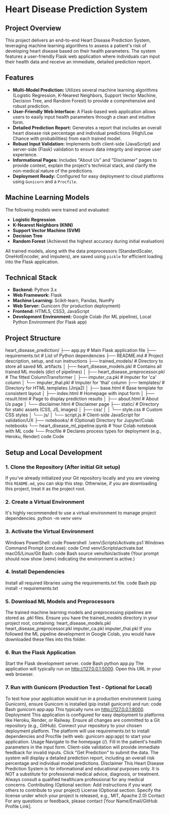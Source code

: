 # Heart Disease Prediction System

## Project Overview
This project delivers an end-to-end Heart Disease Prediction System, leveraging machine learning algorithms to assess a patient's risk of developing heart disease based on their health parameters. The system features a user-friendly Flask web application where individuals can input their health data and receive an immediate, detailed prediction report.

## Features
-   **Multi-Model Prediction:** Utilizes several machine learning algorithms (Logistic Regression, K-Nearest Neighbors, Support Vector Machine, Decision Tree, and Random Forest) to provide a comprehensive and robust prediction.
-   **User-Friendly Web Interface:** A Flask-based web application allows users to easily input health parameters through a clean and intuitive form.
-   **Detailed Prediction Report:** Generates a report that includes an overall heart disease risk percentage and individual predictions (High/Low Chance with probabilities) from each trained model.
-   **Robust Input Validation:** Implements both client-side (JavaScript) and server-side (Flask) validation to ensure data integrity and improve user experience.
-   **Informational Pages:** Includes "About Us" and "Disclaimer" pages to provide context, explain the project's technical stack, and clarify the non-medical nature of the predictions.
-   **Deployment Ready:** Configured for easy deployment to cloud platforms using `Gunicorn` and a `Procfile`.

## Machine Learning Models
The following models were trained and evaluated:
-   **Logistic Regression**
-   **K-Nearest Neighbors (KNN)**
-   **Support Vector Machine (SVM)**
-   **Decision Tree**
-   **Random Forest** (Achieved the highest accuracy during initial evaluation)

All trained models, along with the data preprocessors (StandardScaler, OneHotEncoder, and imputers), are saved using `pickle` for efficient loading into the Flask application.

## Technical Stack
-   **Backend:** Python 3.x
-   **Web Framework:** Flask
-   **Machine Learning:** Scikit-learn, Pandas, NumPy
-   **Web Server:** Gunicorn (for production deployment)
-   **Frontend:** HTML5, CSS3, JavaScript
-   **Development Environment:** Google Colab (for ML pipeline), Local Python Environment (for Flask app)

## Project Structure
heart_disease_prediction/
├── app.py # Main Flask application file
├── requirements.txt # List of Python dependencies
├── README.md # Project description, setup, and run instructions
├── trained_models/ # Directory to store all saved ML artifacts
│ ├── heart_disease_models.pkl # Contains all trained ML models (dict of pipelines)
│ ├── heart_disease_preprocessor.pkl # The fitted ColumnTransformer
│ ├── imputer_ca.pkl # Imputer for 'ca' column
│ └── imputer_thal.pkl # Imputer for 'thal' column
├── templates/ # Directory for HTML templates (Jinja2)
│ ├── base.html # Base template for consistent layout
│ ├── index.html # Homepage with input form
│ ├── result.html # Page to display prediction results
│ ├── about.html # About Us page
│ └── disclaimer.html # Disclaimer page
├── static/ # Directory for static assets (CSS, JS, images)
│ ├── css/
│ │ └── style.css # Custom CSS styles
│ └── js/
│ └── script.js # Client-side JavaScript for validation/UX
├── notebooks/ # (Optional) Directory for Jupyter/Colab notebooks
└── heart_disease_ml_pipeline.ipynb # Your Colab notebook with ML code
└── Procfile # Declares process types for deployment (e.g., Heroku, Render)
code
Code
## Setup and Local Development

### 1. Clone the Repository (After initial Git setup)
If you've already initialized your Git repository locally and you are viewing this `README.md`, you can skip this step. Otherwise, if you are downloading this project, treat it as the project root.

### 2. Create a Virtual Environment
It's highly recommended to use a virtual environment to manage project dependencies.
python -m venv venv
### 3. Activate the Virtual Environment
Windows PowerShell:
code
Powershell
.\venv\Scripts\Activate.ps1
Windows Command Prompt (cmd.exe):
code
Cmd
venv\Scripts\activate.bat
macOS/Linux/Git Bash:
code
Bash
source venv/bin/activate
(Your prompt should now show (venv) indicating the environment is active.)
### 4. Install Dependencies
Install all required libraries using the requirements.txt file.
code
Bash
pip install -r requirements.txt
### 5. Download ML Models and Preprocessors
The trained machine learning models and preprocessing pipelines are stored as .pkl files.
Ensure you have the trained_models directory in your project root, containing:
heart_disease_models.pkl
heart_disease_preprocessor.pkl
imputer_ca.pkl
imputer_thal.pkl
If you followed the ML pipeline development in Google Colab, you would have downloaded these files into this folder.
### 6. Run the Flask Application
Start the Flask development server.
code
Bash
python app.py
The application will typically run on http://127.0.0.1:5000. Open this URL in your web browser.
### 7. Run with Gunicorn (Production Test - Optional for Local)
To test how your application would run in a production environment (using Gunicorn), ensure Gunicorn is installed (pip install gunicorn) and run:
code
Bash
gunicorn app:app
This typically runs on http://127.0.0.1:8000.
Deployment
This application is configured for easy deployment to platforms like Heroku, Render, or Railway.
Ensure all changes are committed to a Git repository (e.g., GitHub).
Connect your repository to your chosen deployment platform.
The platform will use requirements.txt to install dependencies and Procfile (with web: gunicorn app:app) to start your application.
Usage
Navigate to the homepage (/).
Fill in the patient's health parameters in the input form.
Client-side validation will provide immediate feedback for invalid inputs.
Click "Get Prediction" to submit the data.
The system will display a detailed prediction report, including an overall risk percentage and individual model predictions.
Disclaimer
This Heart Disease Prediction System is for informational and educational purposes only. It is NOT a substitute for professional medical advice, diagnosis, or treatment. Always consult a qualified healthcare professional for any medical concerns.
Contributing
(Optional section: Add instructions if you want others to contribute to your project)
License
(Optional section: Specify the license under which your project is released, e.g., MIT, Apache 2.0)
Contact
For any questions or feedback, please contact [Your Name/Email/GitHub Profile Link].